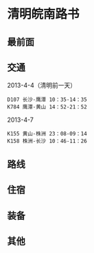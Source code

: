 清明皖南路书
=====
最前面
-----
交通
-----
2013-4-4（清明前一天）

    D107 长沙-鹰潭 10：35-14：35
    K784 鹰潭-黄山 14：52-21：52
2013-4-7

    K155 黄山-株洲 23：08-09：14
    K158 株洲-长沙 10：46-11：26
路线
-----
住宿
-----
装备
-----
其他
-----
